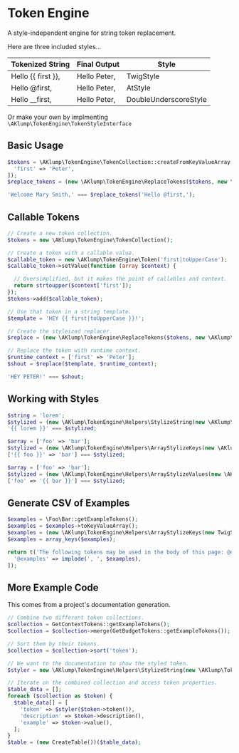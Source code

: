 # Token Engine

A style-independent engine for string token replacement.

Here are three included styles...

| Tokenized String   | Final Output | Style                 |
|--------------------|--------------|-----------------------|
| Hello {{ first }}, | Hello Peter, | TwigStyle             |
| Hello @first,      | Hello Peter, | AtStyle               |
| Hello __first,     | Hello Peter, | DoubleUnderscoreStyle |

Or make your own by implmenting `\AKlump\TokenEngine\TokenStyleInterface`

## Basic Usage

```php
$tokens = \AKlump\TokenEngine\TokenCollection::createFromKeyValueArray([
  'first' => 'Peter',
]);
$replace_tokens = (new \AKlump\TokenEngine\ReplaceTokens($tokens, new \AKlump\TokenEngine\Styles\AtStyle()));

'Welcome Mary Smith,' === $replace_tokens('Hello @first,');
```

## Callable Tokens

```php
// Create a new token collection.
$tokens = new \AKlump\TokenEngine\TokenCollection();

// Create a token with a callable value.
$callable_token = new \AKlump\TokenEngine\Token('first|toUpperCase');
$callable_token->setValue(function (array $context) {

  // Oversimplified, but it makes the point of callables and context.
  return strtoupper($context['first']);
});
$tokens->add($callable_token);

// Use that token in a string template.
$template = 'HEY {{ first|toUpperCase }}!';

// Create the styleized replacer.
$replace = (new \AKlump\TokenEngine\ReplaceTokens($tokens, new \AKlump\TokenEngine\Styles\TwigStyle()));

// Replace the token with runtime context.
$runtime_context = ['first' => 'Peter'];
$shout = $replace($template, $runtime_context);

'HEY PETER!' === $shout;
```

## Working with Styles

```php
$string = 'lorem';
$stylized = (new \AKlump\TokenEngine\Helpers\StylizeString(new \AKlump\TokenEngine\Styles\TwigStyle()))($string);
'{{ lorem }}' === $stylized;

$array = ['foo' => 'bar'];
$stylized = (new \AKlump\TokenEngine\Helpers\ArrayStylizeKeys(new \AKlump\TokenEngine\Styles\TwigStyle()))($array);
['{{ foo }}' => 'bar'] === $stylized;

$array = ['foo' => 'bar'];
$stylized = (new \AKlump\TokenEngine\Helpers\ArrayStylizeValues(new \AKlump\TokenEngine\Styles\TwigStyle()))($array);
['foo' => '{{ bar }}'] === $stylized;
```

## Generate CSV of Examples

```php
$examples = \Foo\Bar::getExampleTokens();
$examples = $examples->toKeyValueArray();
$examples = (new \AKlump\TokenEngine\Helpers\ArrayStylizeKeys(new TwigStyle()))($examples);
$examples = array_keys($examples);

return t('The following tokens may be used in the body of this page: @examples', [
  '@examples' => implode(', ', $examples),
]);
```

## More Example Code

This comes from a project's documentation generation.

```php
// Combine two different token collections.
$collection = GetContextTokens::getExampleTokens();
$collection = $collection->merge(GetBudgetTokens::getExampleTokens());

// Sort them by their tokens.
$collection = $collection->sort('token');

// We want to the documentation to show the styled token.
$styler = new \AKlump\TokenEngine\Helpers\StylizeString(new \AKlump\TokenEngine\Styles\AtStyle());

// Iterate on the combined collection and access token properties.
$table_data = [];
foreach ($collection as $token) {
  $table_data[] = [
    'token' => $styler($token->token()),
    'description' => $token->description(),
    'example' => $token->value(),
  ];
}
$table = (new CreateTable())($table_data);
```
